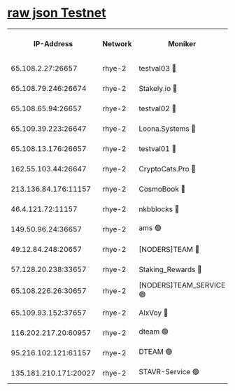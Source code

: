 
[raw json Testnet](https://rpc-check.quickt.stavr.tech/quickt/rpc-quickt-result.json)
=


<table><tr><th>IP-Address</th><th>Network</th><th>Moniker</th><th>Latest Block Height</th><th>Earliest Block Height</th><th>Catching Up</th><th>Tx Index</th><th>Voting Power</th><th>Scan Time</th></tr><tr><td>65.108.2.27:26657</td><td>rhye-2</td><td>testval03 🔴</td><td>961739</td><td>1</td><td>False</td><td>on</td><td>11002050</td><td>2024-02-24T17:01:07.143407077UTC</td></tr><tr><td>65.108.79.246:26674</td><td>rhye-2</td><td>Stakely.io 🔴</td><td>961740</td><td>1</td><td>False</td><td>on</td><td>10010</td><td>2024-02-24T17:01:09.574906292UTC</td></tr><tr><td>65.108.65.94:26657</td><td>rhye-2</td><td>testval02 🔴</td><td>961740</td><td>1</td><td>False</td><td>on</td><td>11002050</td><td>2024-02-24T17:01:12.365978905UTC</td></tr><tr><td>65.109.39.223:26647</td><td>rhye-2</td><td>Loona.Systems 🔴</td><td>961740</td><td>1</td><td>False</td><td>off</td><td>86949</td><td>2024-02-24T17:01:15.571823333UTC</td></tr><tr><td>65.108.13.176:26657</td><td>rhye-2</td><td>testval01 🔴</td><td>961740</td><td>1</td><td>False</td><td>on</td><td>13082010</td><td>2024-02-24T17:01:16.390073302UTC</td></tr><tr><td>162.55.103.44:26647</td><td>rhye-2</td><td>CryptoCats.Pro 🔴</td><td>961746</td><td>1</td><td>False</td><td>off</td><td>9999</td><td>2024-02-24T17:01:48.823692260UTC</td></tr><tr><td>213.136.84.176:11157</td><td>rhye-2</td><td>CosmoBook 🔴</td><td>961745</td><td>65301</td><td>False</td><td>off</td><td>1528057</td><td>2024-02-24T17:01:42.413720806UTC</td></tr><tr><td>46.4.121.72:11157</td><td>rhye-2</td><td>nkbblocks 🔴</td><td>961738</td><td>70101</td><td>False</td><td>off</td><td>81491</td><td>2024-02-24T17:01:00.096926723UTC</td></tr><tr><td>149.50.96.24:36657</td><td>rhye-2</td><td>ams 🟢</td><td>961743</td><td>133501</td><td>False</td><td>on</td><td>0</td><td>2024-02-24T17:01:31.884512930UTC</td></tr><tr><td>49.12.84.248:20657</td><td>rhye-2</td><td>[NODERS]TEAM 🔴</td><td>961742</td><td>146001</td><td>False</td><td>on</td><td>59690</td><td>2024-02-24T17:01:29.438740070UTC</td></tr><tr><td>57.128.20.238:33657</td><td>rhye-2</td><td>Staking_Rewards 🔴</td><td>961740</td><td>149101</td><td>False</td><td>on</td><td>9900</td><td>2024-02-24T17:01:15.146681096UTC</td></tr><tr><td>65.108.226.26:30657</td><td>rhye-2</td><td>[NODERS]TEAM_SERVICE 🟢</td><td>961740</td><td>241501</td><td>False</td><td>on</td><td>0</td><td>2024-02-24T17:01:15.965660322UTC</td></tr><tr><td>65.109.93.152:37657</td><td>rhye-2</td><td>AlxVoy 🔴</td><td>961739</td><td>315173</td><td>False</td><td>on</td><td>143351</td><td>2024-02-24T17:01:04.674855499UTC</td></tr><tr><td>116.202.217.20:60957</td><td>rhye-2</td><td>dteam 🟢</td><td>961740</td><td>421794</td><td>False</td><td>on</td><td>0</td><td>2024-02-24T17:01:12.748627519UTC</td></tr><tr><td>95.216.102.121:61157</td><td>rhye-2</td><td>DTEAM 🟢</td><td>946425</td><td>945401</td><td>False</td><td>on</td><td>0</td><td>2024-02-24T17:01:09.948108918UTC</td></tr><tr><td>135.181.210.171:20027</td><td>rhye-2</td><td>STAVR-Service 🟢</td><td>961742</td><td>959001</td><td>False</td><td>on</td><td>0</td><td>2024-02-24T17:01:27.039240970UTC</td></tr></table>